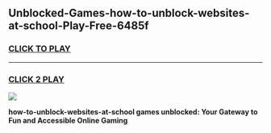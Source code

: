 
## Unblocked-Games-how-to-unblock-websites-at-school-Play-Free-6485f
<h3>
<a href="https://premium76.site?title=how-to-unblock-websites-at-school&ref=18A1">CLICK TO PLAY</a></h3>
<hr>

<h3>
<a href="https://premium76.site?title=how-to-unblock-websites-at-school&ref=18A1">CLICK 2 PLAY</a>
  
</h3>

<a href="https://premium76.site?title=how-to-unblock-websites-at-school&ref=18A1"><img src="https://clearcache.store/games.png"></a>


**how-to-unblock-websites-at-school games unblocked: Your Gateway to Fun and Accessible Online Gaming**
